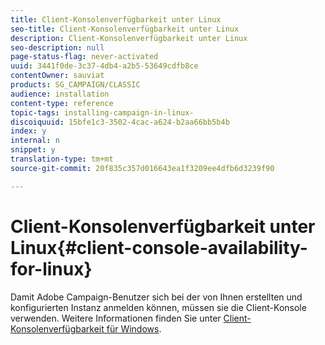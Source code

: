 ```yaml
---
title: Client-Konsolenverfügbarkeit unter Linux
seo-title: Client-Konsolenverfügbarkeit unter Linux
description: Client-Konsolenverfügbarkeit unter Linux
seo-description: null
page-status-flag: never-activated
uuid: 3441f0de-3c37-4db4-a2b5-53649cdfb8ce
contentOwner: sauviat
products: SG_CAMPAIGN/CLASSIC
audience: installation
content-type: reference
topic-tags: installing-campaign-in-linux-
discoiquuid: 15bfe1c3-3502-4cac-a624-b2aa66bb5b4b
index: y
internal: n
snippet: y
translation-type: tm+mt
source-git-commit: 20f835c357d016643ea1f3209ee4dfb6d3239f90

---
```



# Client-Konsolenverfügbarkeit unter Linux{#client-console-availability-for-linux}

Damit Adobe Campaign-Benutzer sich bei der von Ihnen erstellten und konfigurierten Instanz anmelden können, müssen sie die Client-Konsole verwenden. Weitere Informationen finden Sie unter [Client-Konsolenverfügbarkeit für Windows](../../installation/using/client-console-availability-for-windows.md).
